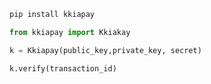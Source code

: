 
```bash
pip install kkiapay
```

```python
from kkiapay import Kkiakay

k = Kkiapay(public_key,private_key, secret)

k.verify(transaction_id)

```